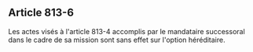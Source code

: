 Article 813-6
----
Les actes visés à l'article 813-4 accomplis par le mandataire successoral dans
le cadre de sa mission sont sans effet sur l'option héréditaire.
